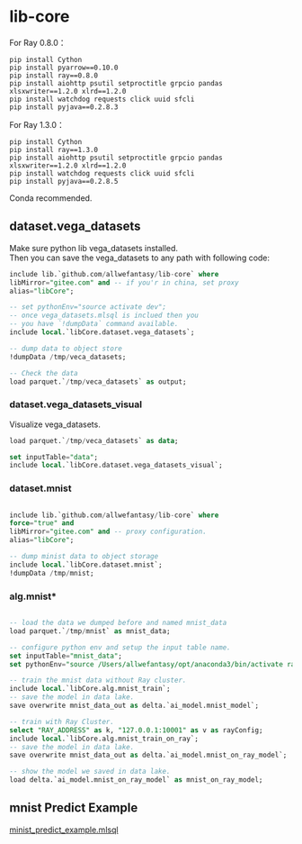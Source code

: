 # lib-core

For Ray 0.8.0：

```
pip install Cython
pip install pyarrow==0.10.0
pip install ray==0.8.0
pip install aiohttp psutil setproctitle grpcio pandas xlsxwriter==1.2.0 xlrd==1.2.0
pip install watchdog requests click uuid sfcli
pip install pyjava==0.2.8.3
```

For Ray 1.3.0：

```
pip install Cython
pip install ray==1.3.0
pip install aiohttp psutil setproctitle grpcio pandas xlsxwriter==1.2.0 xlrd==1.2.0
pip install watchdog requests click uuid sfcli
pip install pyjava==0.2.8.5
```

Conda recommended.

## dataset.vega_datasets

Make sure python lib vega_datasets installed.  
Then you can save the vega_datasets to any path with
following code:

```sql
include lib.`github.com/allwefantasy/lib-core` where 
libMirror="gitee.com" and -- if you'r in china, set proxy
alias="libCore";

-- set pythonEnv="source activate dev";
-- once vega_datasets.mlsql is inclued then you
-- you have `!dumpData` command available.
include local.`libCore.dataset.vega_datasets`;

-- dump data to object store
!dumpData /tmp/veca_datasets;

-- Check the data
load parquet.`/tmp/veca_datasets` as output;
```

### dataset.vega_datasets_visual

Visualize vega_datasets.

```sql
load parquet.`/tmp/veca_datasets` as data;

set inputTable="data";
include local.`libCore.dataset.vega_datasets_visual`;
```

### dataset.mnist

```sql

include lib.`github.com/allwefantasy/lib-core` where 
force="true" and
libMirror="gitee.com" and -- proxy configuration.
alias="libCore";

-- dump minist data to object storage
include local.`libCore.dataset.mnist`;
!dumpData /tmp/mnist;
```

### alg.mnist*

```sql

-- load the data we dumped before and named mnist_data
load parquet.`/tmp/mnist` as mnist_data;

-- configure python env and setup the input table name.
set inputTable="mnist_data";
set pythonEnv="source /Users/allwefantasy/opt/anaconda3/bin/activate ray1.3.0";

-- train the mnist data without Ray cluster.
include local.`libCore.alg.mnist_train`;
-- save the model in data lake.
save overwrite mnist_data_out as delta.`ai_model.mnist_model`;

-- train with Ray Cluster.
select "RAY_ADDRESS" as k, "127.0.0.1:10001" as v as rayConfig;
include local.`libCore.alg.mnist_train_on_ray`;
-- save the model in data lake.
save overwrite mnist_data_out as delta.`ai_model.mnist_on_ray_model`;

-- show the model we saved in data lake.
load delta.`ai_model.mnist_on_ray_model` as mnist_on_ray_model;
```

## mnist Predict Example 

[minist_predict_example.mlsql](https://github.com/allwefantasy/lib-core/blob/main/alg/minist_predict_example.mlsql)



